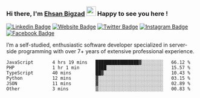 ### Hi there, I'm <a href="https://teamartisans.com" target="_blank">Ehsan Bigzad</a> <img src="https://media.giphy.com/media/hvRJCLFzcasrR4ia7z/giphy.gif" width="25px"> Happy to see you here !

[![Linkedin Badge](https://img.shields.io/badge/-LinkedIn-0e76a8?style=flat-square&logo=Linkedin&logoColor=white)](https://linkedin.com/in/EhsanBigzad)
[![Website Badge](https://img.shields.io/badge/Website-3b5998?style=flat-square&logo=google-chrome&logoColor=white)](#)
[![Twitter Badge](https://img.shields.io/badge/-Twitter-00acee?style=flat-square&logo=Twitter&logoColor=white)](https://twitter.com/EhsanBigzad)
[![Instagram Badge](https://img.shields.io/badge/-Instagram-e4405f?style=flat-square&logo=Instagram&logoColor=white)](https://instagram.com/ehsanbigzad/)
[![Facebook Badge](https://img.shields.io/badge/-Facebook-0088cc?style=flat-square&logo=Facebook&logoColor=white)](https://facebook.com/EhsanBigzad7)

I’m a self-studied, enthusiastic software developer specialized in server-side programming with over 7+ years of extensive professional experience.

<!--START_SECTION:waka-->

```text
JavaScript       4 hrs 19 mins   ████████████████▓░░░░░░░░   66.12 %
PHP              1 hr 1 min      ████░░░░░░░░░░░░░░░░░░░░░   15.57 %
TypeScript       40 mins         ██▓░░░░░░░░░░░░░░░░░░░░░░   10.43 %
Python           12 mins         ▓░░░░░░░░░░░░░░░░░░░░░░░░   03.15 %
JSON             11 mins         ▓░░░░░░░░░░░░░░░░░░░░░░░░   02.89 %
Other            3 mins          ▒░░░░░░░░░░░░░░░░░░░░░░░░   00.83 %
```

<!--END_SECTION:waka-->
